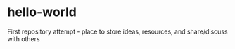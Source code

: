 # hello-world
First repository attempt - place to store ideas, resources, and share/discuss with others
